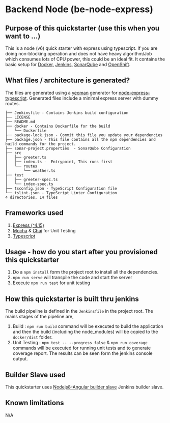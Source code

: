 # Backend Node (be-node-express)

## Purpose of this quickstarter (use this when you want to ...)
This is a node (v6) quick starter with express using typescript. 
If you are doing non-blocking operation and does not have heavy algorithm/Job which consumes lots of CPU power, this could be an ideal fit.
It contains the basic setup for [Docker](https://www.docker.com/), [Jenkins](https://jenkins.io/), [SonarQube](https://www.sonarqube.org/) and [OpenShift](https://www.openshift.com/).

## What files / architecture is generated?
The files are generated using a [yeoman](https://yeoman.io/) generator for [node-express-typescript](https://www.npmjs.com/package/generator-node-express-typescript). Generated files include a minimal express server with dummy routes.
```
├── Jenkinsfile - Contains Jenkins build configuration 
├── LICENSE
├── README.md
├── docker - Contains Dockerfile for the build
│   └── Dockerfile
├── package-lock.json - Commit this file you update your dependencies
├── package.json - This file contains all the npm dependencies and build commands for the project.
├── sonar-project.properties  - SonarQube Configuration
├── src
│   ├── greeter.ts
│   ├── index.ts -  Entrypoint, This runs first
│   └── routes
│       └── weather.ts
├── test
│   ├── greeter-spec.ts
│   └── index-spec.ts
├── tsconfig.json - TypeScript Configuration file
└── tslint.json - TypeScript Linter Configuration
4 directories, 14 files
```

## Frameworks used
1.  [Express (^4.15)](https://expressjs.com/)
2.  [Mocha](https://mochajs.org/) & [Chai](https://www.chaijs.com/) for Unit Testing
3.  [Typescript](http://www.typescriptlang.org/)

## Usage - how do you start after you provisioned this quickstarter
1. Do a `npm install` form the project root to install all the dependencies.
2. `npm run serve` will transpile the code and start the server
3. Execute `npm run test` for unit testing

## How this quickstarter is built thru jenkins
The build pipeline is defined in the `Jenkinsfile` in the project root. The mains stages of the pipeline are, 
1.  Build :  `npm run build` command will be executed to build the application and then the build (including the node_modules) will be copied to the `docker/dist` folder. 
2.  Unit Testing : `npm test -- --progress false` & `npm run coverage` commands will be executed for running unit tests and to generate coverage report. The results can be seen form the jenkins console output.

## Builder Slave used 
This quickstarter uses
[Nodejs8-Angular builder slave](https://github.com/opendevstack/ods-project-quickstarters/tree/master/jenkins-slaves/nodejs8-angular) Jenkins builder slave.

## Known limitations
N/A
